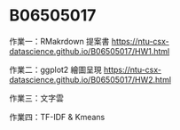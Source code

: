 # B06505017

作業一：RMakrdown 提案書 https://ntu-csx-datascience.github.io/B06505017/HW1.html

作業二：ggplot2 繪圖呈現 https://ntu-csx-datascience.github.io/B06505017/HW2.html

作業三：文字雲 

作業四：TF-IDF & Kmeans
